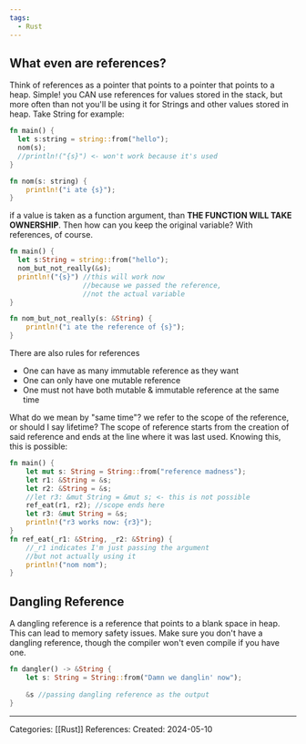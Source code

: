 ```yaml
---
tags:
  - Rust
---
```

## What even are references?

Think of references as a pointer that points to a pointer that points to a heap. Simple!
you CAN use references for values stored in the stack, but more often than not you'll be using it for Strings and other values stored in heap. Take String for example:

```rust
fn main() {
  let s:string = string::from("hello");
  nom(s);
  //println!("{s}") <- won't work because it's used
}

fn nom(s: string) {
    println!("i ate {s}");
}
```

if a value is taken as a function argument, than **THE FUNCTION WILL TAKE OWNERSHIP**. Then how can you keep the original variable? With references, of course.

```rust
fn main() {
  let s:String = string::from("hello");
  nom_but_not_really(&s);
  println!("{s}") //this will work now
				  //because we passed the reference,
				  //not the actual variable
}

fn nom_but_not_really(s: &String) {
    println!("i ate the reference of {s}");
}
```

There are also rules for references
- One can have as many immutable reference as they want
- One can only have one mutable reference
- One must not have both mutable & immutable reference at the same time

What do we mean by "same time"? we refer to the scope of the reference, or should I say lifetime?
The scope of reference starts from the creation of said reference and ends at the line where it was last used. Knowing this, this is possible:
```rust
fn main() {
	let mut s: String = String::from("reference madness");
	let r1: &String = &s;
	let r2: &String = &s;
	//let r3: &mut String = &mut s; <- this is not possible
	ref_eat(r1, r2); //scope ends here
	let r3: &mut String = &s;
	println!("r3 works now: {r3}");
}
fn ref_eat(_r1: &String, _r2: &String) {
	//_r1 indicates I'm just passing the argument
	//but not actually using it
	println!("nom nom");
}
```

## Dangling Reference
A dangling reference is a reference that points to a blank space in heap. This can lead to memory safety issues. Make sure you don't have a dangling reference, though the compiler won't even compile if you have one.
```rust
fn dangler() -> &String {
	let s: String = String::from("Damn we danglin' now");
	
	&s //passing dangling reference as the output
}
```

---
Categories: [[Rust]] 
References:
Created: 2024-05-10
